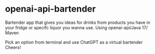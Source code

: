 # openai-api-bartender
Bartender app that gives you ideas for drinks from products you have in your fridge or specifc liquor you wanna use. Using openai-api/Java 17/ Maven

Pick an option from terminal and use ChatGPT as a virtual bartender Cheers!
